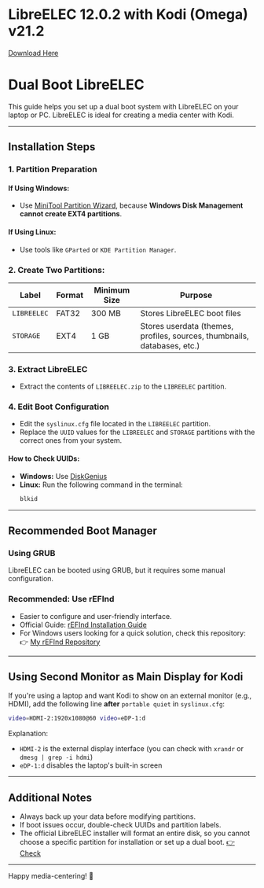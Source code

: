 # LibreELEC 12.0.2 with Kodi (Omega) v21.2

[Download Here](https://pixeldrain.com/u/pnKSQHWg)

# Dual Boot LibreELEC

This guide helps you set up a dual boot system with LibreELEC on your laptop or PC. LibreELEC is ideal for creating a media center with Kodi.

---

## Installation Steps

### 1. Partition Preparation

#### If Using **Windows**:
- Use [MiniTool Partition Wizard](https://www.partitionwizard.com/download.html), because **Windows Disk Management cannot create EXT4 partitions**.

#### If Using **Linux**:
- Use tools like `GParted` or `KDE Partition Manager`.

### 2. Create Two Partitions:

| Label       | Format | Minimum Size | Purpose                                                                  |
|-------------|--------|--------------|--------------------------------------------------------------------------|
| `LIBREELEC` | FAT32  | 300 MB       | Stores LibreELEC boot files                                              |
| `STORAGE`   | EXT4   | 1 GB         | Stores userdata (themes, profiles, sources, thumbnails, databases, etc.) |

### 3. Extract LibreELEC

- Extract the contents of `LIBREELEC.zip` to the `LIBREELEC` partition.

### 4. Edit Boot Configuration

- Edit the `syslinux.cfg` file located in the `LIBREELEC` partition.
- Replace the `UUID` values for the `LIBREELEC` and `STORAGE` partitions with the correct ones from your system.

#### How to Check UUIDs:

- **Windows:** Use [DiskGenius](https://www.diskgenius.com/download.php)
- **Linux:** Run the following command in the terminal:
  ```bash
  blkid
  ```

---

## Recommended Boot Manager

### Using GRUB
LibreELEC can be booted using GRUB, but it requires some manual configuration.

### **Recommended: Use rEFInd**
- Easier to configure and user-friendly interface.
- Official Guide: [rEFInd Installation Guide](https://www.rodsbooks.com/refind/installing.html)
- For Windows users looking for a quick solution, check this repository:
  👉 [My rEFInd Repository](https://github.com/GilangAlRusliadi/rEFInd)

---

## Using Second Monitor as Main Display for Kodi

If you're using a laptop and want Kodi to show on an external monitor (e.g., HDMI), add the following line **after** `portable quiet` in `syslinux.cfg`:

```bash
video=HDMI-2:1920x1080@60 video=eDP-1:d
```

Explanation:
- `HDMI-2` is the external display interface (you can check with `xrandr` or `dmesg | grep -i hdmi`)
- `eDP-1:d` disables the laptop's built-in screen

---

## Additional Notes

- Always back up your data before modifying partitions.
- If boot issues occur, double-check UUIDs and partition labels.
- The official LibreELEC installer will format an entire disk, so you cannot choose a specific partition for installation or set up a dual boot. [👉 Check](https://wiki.libreelec.tv/configuration/dual-boot)

---

Happy media-centering! 🎉
